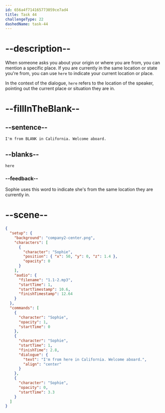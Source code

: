 ```yaml
---
id: 656a4f714165773059ce7ad4
title: Task 44
challengeType: 22
dashedName: task-44
---
```


<!--
AUDIO REFERENCE:
Sophie: I'm from here in California. Welcome aboard.
-->

# --description--

When someone asks you about your origin or where you are from, you can mention a specific place. If you are currently in the same location or state you're from, you can use `here` to indicate your current location or place.

In the context of the dialogue, `here` refers to the location of the speaker, pointing out the current place or situation they are in.

# --fillInTheBlank--

## --sentence--

`I'm from BLANK in California. Welcome aboard.`

## --blanks--

`here`

### --feedback--

Sophie uses this word to indicate she's from the same location they are currently in.

# --scene--

```json
{
  "setup": {
    "background": "company2-center.png",
    "characters": [
      {
        "character": "Sophie",
        "position": { "x": 50, "y": 0, "z": 1.4 },
        "opacity": 0
      }
    ],
    "audio": {
      "filename": "1.1-2.mp3",
      "startTime": 1,
      "startTimestamp": 10.6,
      "finishTimestamp": 12.64
    }
  },
  "commands": [
    {
      "character": "Sophie",
      "opacity": 1,
      "startTime": 0
    },
    {
      "character": "Sophie",
      "startTime": 1,
      "finishTime": 2.8,
      "dialogue": {
        "text": "I'm from here in California. Welcome aboard.",
        "align": "center"
      }
    },
    {
      "character": "Sophie",
      "opacity": 0,
      "startTime": 3.3
    }
  ]
}
```
